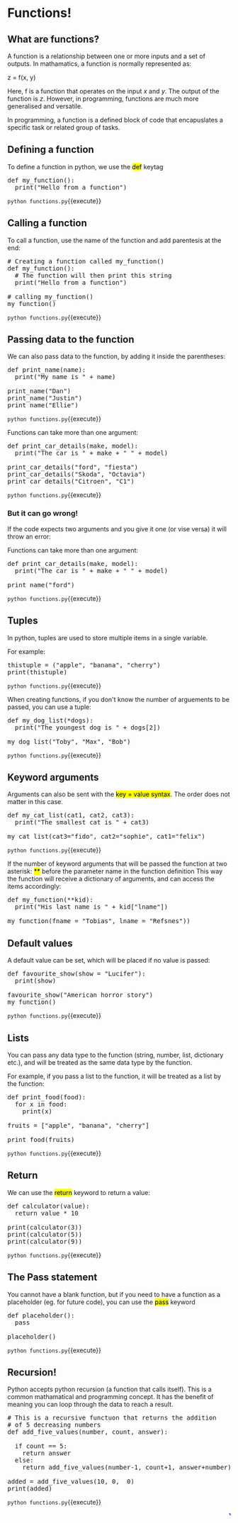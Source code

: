 # Functions!

## What are functions?

A function is a relationship between one or more inputs and a set of outputs. In mathamatics, a function is normally represented as:

z = f(x, y)

Here, f is a function that operates on the input *x* and *y*. The output of the function is *z*. However, in programming, functions are much more generalised and versatile.

In programming, a function is a defined block of code that encapuslates a specific task or related group of tasks.
## Defining a function

To define a function in python, we use the <mark>def</mark> keytag

<pre class="file" data-filename="functions.py" data-target="replace">
def my_function():
  print("Hello from a function")
</pre>

`python functions.py`{{execute}}


## Calling a function

To call a function, use the name of the function and add parentesis at the end:

<pre class="file" data-filename="functions.py" data-target="replace">
# Creating a function called my_function()
def my_function(): 
  # The function will then print this string
  print("Hello from a function") 

# calling my_function()
my_function() 
</pre>

`python functions.py`{{execute}}

## Passing data to the function

We can also pass data to the function, by adding it inside the parentheses:

<pre class="file" data-filename="functions.py" data-target="replace">
def print_name(name):
  print("My name is " + name)

print_name("Dan")
print_name("Justin")
print_name("Ellie")
</pre>

`python functions.py`{{execute}}

Functions can take more than one argument:

<pre class="file" data-filename="functions.py" data-target="replace">
def print_car_details(make, model):
  print("The car is " + make + " " + model)

print_car_details("ford", "fiesta")
print_car_details("Skoda", "Octavia")
print_car_details("Citroen", "C1")
</pre>

`python functions.py`{{execute}}

### But it can go wrong! 

If the code expects two arguments and you give it one (or vise versa) it will throw an error:

Functions can take more than one argument:

<pre class="file" data-filename="functions.py" data-target="replace">
def print_car_details(make, model):
  print("The car is " + make + " " + model)

print_name("ford")
</pre>

`python functions.py`{{execute}}

## Tuples
In python, tuples are used to store multiple items in a single variable. 

For example:

<pre class="file" data-filename="functions.py" data-target="replace">
thistuple = ("apple", "banana", "cherry")
print(thistuple)
</pre>

`python functions.py`{{execute}}

When creating functions, if you don't know the number of arguements to be passed, you can use a tuple:

<pre class="file" data-filename="functions.py" data-target="replace">
def my_dog_list(*dogs):
  print("The youngest dog is " + dogs[2])

my_dog_list("Toby", "Max", "Bob")
</pre>

`python functions.py`{{execute}}

## Keyword arguments

Arguments can also be sent with the <mark>key = value syntax</mark>. The order does not matter in this case.

<pre class="file" data-filename="functions.py" data-target="replace">
def my_cat_list(cat1, cat2, cat3):
  print("The smallest cat is " + cat3)

my_cat_list(cat3="fido", cat2="sophie", cat1="felix")
</pre>

`python functions.py`{{execute}}

If the number of keyword arguments that will be passed the function at two asterisk: <mark>**</mark> before the parameter name in the function definition
This way the function will receive a dictionary of arguments, and can access the items accordingly:

<pre class="file" data-filename="functions.py" data-target="replace">
def my_function(**kid):
  print("His last name is " + kid["lname"])

my_function(fname = "Tobias", lname = "Refsnes"))
</pre>

## Default values
A default value can be set, which will be placed if no value is passed:

<pre class="file" data-filename="functions.py" data-target="replace">
def favourite_show(show = "Lucifer"):
  print(show)

favourite_show("American horror story")
my_function()
</pre>

`python functions.py`{{execute}}

## Lists
You can pass any data type to the function (string, number, list, dictionary etc.), and will be treated as the same data type by the function.

For example, if you pass a list to the function, it will be treated as a list by the function:

<pre class="file" data-filename="functions.py" data-target="replace">
def print_food(food):
  for x in food:
    print(x)

fruits = ["apple", "banana", "cherry"]

print_food(fruits)
</pre>

`python functions.py`{{execute}}

## Return
We can use the <mark>return</mark> keyword to return a value:

<pre class="file" data-filename="functions.py" data-target="replace">
def calculator(value):
  return value * 10

print(calculator(3))
print(calculator(5))
print(calculator(9))
</pre>

`python functions.py`{{execute}}

## The Pass statement
You cannot have a blank function, but if you need to have a function as a placeholder (eg. for future code), you can use the <mark>pass</mark> keyword

<pre class="file" data-filename="functions.py" data-target="replace">
def placeholder():
  pass
    
placeholder()
</pre>

`python functions.py`{{execute}}

## Recursion!
Python accepts python recursion (a function that calls itself). This is a common mathamatical and programming concept. It has the benefit of meaning you can loop through the data to reach a result.

<pre class="file" data-filename="functions.py" data-target="replace">
# This is a recursive functuon that returns the addition
# of 5 decreasing numbers
def add_five_values(number, count, answer):
  
  if count == 5:
    return answer
  else:
    return add_five_values(number-1, count+1, answer+number)

added = add_five_values(10, 0,  0)
print(added)
</pre>

`python functions.py`{{execute}}

<marquee style='color: blue;'><b>Yay you've completed part 2!</b></marquee>
